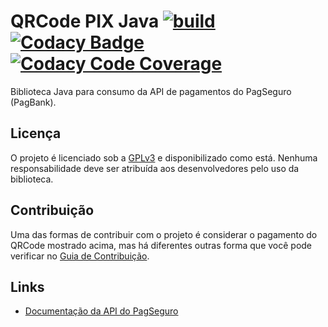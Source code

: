 # QRCode PIX Java [![build](https://github.com/competeaqui/pagseguro-java-api/actions/workflows/build.yml/badge.svg)](https://github.com/competeaqui/pagseguro-java-api/actions/workflows/build.yml) [![Codacy Badge](https://app.codacy.com/project/badge/Grade/xxxxxx)](https://app.codacy.com/gh/competeaqui/pagseguro-java-api/dashboard?utm_source=gh&utm_medium=referral&utm_content=&utm_campaign=Badge_grade) [![Codacy Code Coverage](https://app.codacy.com/project/badge/Coverage/xxxxxx)](https://www.codacy.com/gh/competeaqui/pagseguro-java-api/dashboard?utm_source=github.com&utm_medium=referral&utm_content=competeaqui/pagseguro-java-api&utm_campaign=Badge_Coverage)

Biblioteca Java para consumo da API de pagamentos do PagSeguro (PagBank).

## Licença

O projeto é licenciado sob a [GPLv3](LICENSE) e disponibilizado como está. Nenhuma responsabilidade deve ser atribuída aos desenvolvedores pelo uso da biblioteca.

## Contribuição

Uma das formas de contribuir com o projeto é considerar o pagamento do QRCode mostrado acima, mas há diferentes outras forma que você pode verificar no [Guia de Contribuição](CONTRIBUTNG.md).

## Links

- [Documentação da API do PagSeguro](https://dev.pagseguro.uol.com.br)
